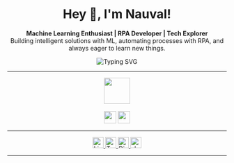 <h1 align="center">Hey 👋, I'm Nauval!</h1>

<p align="center">
  <b>Machine Learning Enthusiast | RPA Developer | Tech Explorer</b><br/>
  Building intelligent solutions with ML, automating processes with RPA, and always eager to learn new things.
</p>

<div align="center">
  <img src="https://readme-typing-svg.demolab.com/?lines=Machine+Learning+Enthusiast;RPA+Developer+at+Heart;Cloud+%7C+Data+%7C+Automation;Next.js+%26+TypeScript+Lover;Never+Stop+Learning!&center=true&width=500&height=40" alt="Typing SVG">
</div>

---

<div align="center">
  <!-- Only icons that are guaranteed to work -->
  <img src="https://skillicons.dev/icons?i=python,ts,go,aws,tailwind,graphql,rust,nextjs" height="60" />
  <br><br>
  <!-- Custom ML & RPA badges -->
  <img src="https://img.shields.io/badge/Machine%20Learning-222?style=for-the-badge&logo=scikitlearn&logoColor=white" height="28"/>
  <img src="https://img.shields.io/badge/RPA-Automation-blue?style=for-the-badge&logo=powerautomate&logoColor=white" height="28"/>
</div>

---

<div align="center">
  <a href="https://linkedin.com/in/YOUR-LINKEDIN" target="_blank">
    <img src="https://img.shields.io/static/v1?message=LinkedIn&logo=linkedin&label=&color=0077B5&logoColor=white&style=for-the-badge" height="25" alt="LinkedIn"/>
  </a>
  <a href="https://twitter.com/YOUR-TWITTER" target="_blank">
    <img src="https://img.shields.io/static/v1?message=Twitter&logo=twitter&label=&color=1DA1F2&logoColor=white&style=for-the-badge" height="25" alt="Twitter"/>
  </a>
  <a href="https://discord.com/users/YOUR-DISCORD" target="_blank">
    <img src="https://img.shields.io/static/v1?message=Discord&logo=discord&label=&color=7289DA&logoColor=white&style=for-the-badge" height="25" alt="Discord"/>
  </a>
  <a href="https://dev.to/YOUR-DEVTO" target="_blank">
    <img src="https://img.shields.io/static/v1?message=dev.to&logo=dev.to&label=&color=0A0A0A&logoColor=white&style=for-the-badge" height="25" alt="dev.to"/>
  </a>
</div>

---



